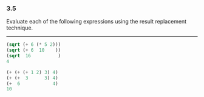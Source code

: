 ### 3.5

Evaluate each of the following expressions using the result replacement technique.

***

~~~ scheme
(sqrt (+ 6 (* 5 2)))
(sqrt (+ 6  10    ))
(sqrt  16          )
4
~~~

~~~ scheme
(+ (+ (+ 1 2) 3) 4)
(+ (+  3      3) 4)
(+  6            4)
10
~~~